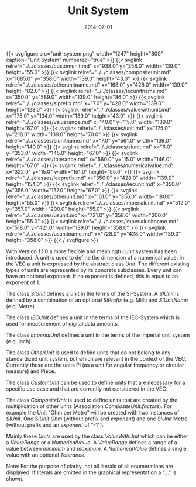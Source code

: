 ﻿---
title: Unit System
toc: false
type: specs
layout: diagram
date: "2014-07-01"
draft: false
specification: VEC
version: 1.1.1
documentType: "Recommendation"
elementType: Diagram
classes:
  - CustomUnit
  - CompositeUnit
  - OtherUnitName
  - IECUnitName
  - SiPrefix
  - ValueWithUnit
  - ValueRange
  - Unit
  - SiUnitName
  - SIUnit
  - Tolerance
  - NumericalValue
  - IECPrefix
  - IECUnit
  - OtherUnit
  - ImperialUnit
  - USUnit
  - ImperialUnitName
  - USUnitName
menu:
  VEC-1.1.1:    
    parent: key-concepts
    identifier: key-concepts/unit-system
    weight: 1001002 

# Prev/next pager order (if `docs_section_pager` enabled in `params.toml`)
weight: 1001002
---
{{< svgfigure src="unit-system.png" width="1247" height="800" caption="Unit System" numbered="true" >}}
  {{< svglink relref="../../classes/customunit.md" x="938.0" y="358.0" width="139.0" height="55.0" >}}
  {{< svglink relref="../../classes/compositeunit.md" x="1085.0" y="358.0" width="139.0" height="43.0" >}}
  {{< svglink relref="../../classes/otherunitname.md" x="168.0" y="428.0" width="139.0" height="82.0" >}}
  {{< svglink relref="../../classes/iecunitname.md" x="350.0" y="589.0" width="139.0" height="86.0" >}}
  {{< svglink relref="../../classes/siprefix.md" x="7.0" y="428.0" width="139.0" height="128.0" >}}
  {{< svglink relref="../../classes/valuewithunit.md" x="175.0" y="134.0" width="139.0" height="43.0" >}}
  {{< svglink relref="../../classes/valuerange.md" x="49.0" y="15.0" width="139.0" height="67.0" >}}
  {{< svglink relref="../../classes/unit.md" x="175.0" y="218.0" width="139.0" height="70.0" >}}
  {{< svglink relref="../../classes/siunitname.md" x="7.0" y="561.0" width="139.0" height="140.0" >}}
  {{< svglink relref="../../classes/siunit.md" x="6.0" y="353.0" width="145.0" height="67.0" >}}
  {{< svglink relref="../../classes/tolerance.md" x="560.0" y="15.0" width="146.0" height="67.0" >}}
  {{< svglink relref="../../classes/numericalvalue.md" x="322.0" y="15.0" width="151.0" height="55.0" >}}
  {{< svglink relref="../../classes/iecprefix.md" x="350.0" y="428.0" width="139.0" height="154.0" >}}
  {{< svglink relref="../../classes/iecunit.md" x="350.0" y="356.0" width="157.0" height="67.0" >}}
  {{< svglink relref="../../classes/otherunit.md" x="161.0" y="356.0" width="180.0" height="55.0" >}}
  {{< svglink relref="../../classes/imperialunit.md" x="512.0" y="357.0" width="200.0" height="55.0" >}}
  {{< svglink relref="../../classes/usunit.md" x="721.0" y="358.0" width="200.0" height="55.0" >}}
  {{< svglink relref="../../classes/imperialunitname.md" x="518.0" y="421.0" width="139.0" height="358.0" >}}
  {{< svglink relref="../../classes/usunitname.md" x="728.0" y="428.0" width="139.0" height="358.0" >}}
{{< / svgfigure >}}
<p> With Version 1.1.0 a more flexible and meaningful unit system has been introduced. A unit is used to define the dimension of a numerical value. In the VEC a unit is expressed by the abstract class <i>Unit</i>. The different existing types of units are represented by its concrete subclasses. Every unit can have an optional exponent. If no exponent is defined, this is equal to an exponent of 1.     </p>      <p> The class <i>SIUnit</i> defines a unit in the terms of the SI-System. A <i>SIUnit</i> is defined by a combination of an optional <i>SiPrefix</i> (e.g. Milli) and <i>SIUnitName</i> (e.g. Metre).     </p>      <p> The class <i>IECUnit</i> defines a unit in the terms of the IEC-System which is used for measurement of digital data amounts.     </p>      <p> The class <i>ImperialUnit</i> defines a unit in the terms of the imperial unit system (e.g. Inch).     </p>      <p> The class <i>OtherUnit</i> is used to define units that do not belong to any standardized unit system, but which are relevant in the context of the VEC. Currently these are the units Pi (as a unit for angular frequency or circular measure) and Piece.     </p>      <p> The class <i>CustomUnit</i> can be used to define units that are necessary for a specific use case and that are currently not considered in the VEC.     </p>      <p> The class <i>CompositeUnit</i> is used to define units that are created by the multiplication of other units (Association <i>CompositeUnit.factors</i>). For example the Unit &quot;Ohm per Metre&quot; will be created with two instances of <i>SIUnit</i>. One <i>SIUnit</i> <i>Ohm</i> (without prefix and <i>exponent</i>)&#160;and one <i>SIUnit</i> Metre (without prefix and an <i>exponent</i> of &quot;-1&quot;).     </p>      <p> Mainly these <i>Units</i> are used by the class <i>ValueWithUnit</i> which can be either a <i>ValueRange</i> or a <i>NumericalValue</i>. A <i>ValueRange</i> defines a range of a value between <i>minimum</i> and <i>maximum.</i> A <i>NumericalValue </i>defines a single value with an optional <i>Tolerance.</i>     </p>      <p> Note: For the purpose of clarity, not all literals of all enumerations are displayed. If literals are omitted in the graphical representation a &quot;...&quot; is shown.      </p>
